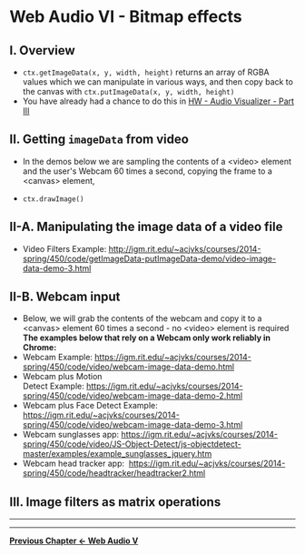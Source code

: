 # Web Audio VI - Bitmap effects

## I. Overview

- `ctx.getImageData(x, y, width, height)` returns an array of RGBA values which we can manipulate in various ways, and then copy back to the canvas with `ctx.putImageData(x, y, width, height)`
- You have already had a chance to do this in [HW - Audio Visualizer - Part III](./HW-AV-2195-3.md)

## II. Getting `imageData` from video
- In the demos below we are sampling the contents of a &lt;video> element and the user's Webcam 60 times a second, copying the frame to a &lt;canvas> element, 



- `ctx.drawImage()` 

## II-A. Manipulating the image data of a video file

- Video Filters Example: http://igm.rit.edu/~acjvks/courses/2014-spring/450/code/getImageData-putImageData-demo/video-image-data-demo-3.html

## II-B. Webcam input
- Below, we will grab the contents of the webcam and copy it to a &lt;canvas> element 60 times a second - no  &lt;video> element is required
**The examples below that rely on a Webcam only work reliably in Chrome:**
- Webcam Example: https://igm.rit.edu/~acjvks/courses/2014-spring/450/code/video/webcam-image-data-demo.html
- Webcam plus Motion Detect Example: https://igm.rit.edu/~acjvks/courses/2014-spring/450/code/video/webcam-image-data-demo-2.html
- Webcam plus Face Detect Example: https://igm.rit.edu/~acjvks/courses/2014-spring/450/code/video/webcam-image-data-demo-3.html
- Webcam sunglasses app: https://igm.rit.edu/~acjvks/courses/2014-spring/450/code/video/JS-Object-Detect/js-objectdetect-master/examples/example_sunglasses_jquery.htm
- Webcam head tracker app:  https://igm.rit.edu/~acjvks/courses/2014-spring/450/code/headtracker/headtracker2.html

## III.  Image filters as matrix operations

<hr><hr>

**[Previous Chapter <- Web Audio V](demo-web-audio-5.md)**
